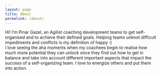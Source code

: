 ```yaml
---
layout: page
title: About
permalink: /about/
---
```


Hi!
I’m Pinar Gazel, an Agilist coaching development teams to get self-organised and to achieve their defined goals. Helping teams unknot difficult impediments and conflicts is my definition of happy :)     
I love seeing the aha moments when my coachees begin to realise how much more potential they can unlock once they find out how to get in balance and take into account different important aspects that impact the success of a self-organizing team.  I love to energize others and put them into action.
